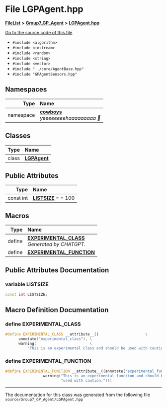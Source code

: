 

# File LGPAgent.hpp



[**FileList**](files.md) **>** [**Group7\_GP\_Agent**](dir_2917a1bbf314837e5575b308b680803f.md) **>** [**LGPAgent.hpp**](_l_g_p_agent_8hpp.md)

[Go to the source code of this file](_l_g_p_agent_8hpp_source.md)



* `#include <algorithm>`
* `#include <iostream>`
* `#include <random>`
* `#include <string>`
* `#include <vector>`
* `#include "../core/AgentBase.hpp"`
* `#include "GPAgentSensors.hpp"`













## Namespaces

| Type | Name |
| ---: | :--- |
| namespace | [**cowboys**](namespacecowboys.md) <br>_yeeeeeeeehaaaaaaaaa 🤠_  |


## Classes

| Type | Name |
| ---: | :--- |
| class | [**LGPAgent**](classcowboys_1_1_l_g_p_agent.md) <br> |






## Public Attributes

| Type | Name |
| ---: | :--- |
|  const int | [**LISTSIZE**](#variable-listsize)   = = 100<br> |











































## Macros

| Type | Name |
| ---: | :--- |
| define  | [**EXPERIMENTAL\_CLASS**](_l_g_p_agent_8hpp.md#define-experimental_class)  <br>_Generated by CHATGPT._  |
| define  | [**EXPERIMENTAL\_FUNCTION**](_l_g_p_agent_8hpp.md#define-experimental_function)  <br> |

## Public Attributes Documentation




### variable LISTSIZE 

```C++
const int LISTSIZE;
```



## Macro Definition Documentation





### define EXPERIMENTAL\_CLASS 

```C++
#define EXPERIMENTAL_CLASS __attribute__((                     \
      annotate("experimental_class"), \
      warning(                        \
          "This is an experimental class and should be used with caution.")))
```






### define EXPERIMENTAL\_FUNCTION 

```C++
#define EXPERIMENTAL_FUNCTION __attribute__((annotate("experimental_function"),                        \
                 warning("This is an experimental function and should be " \
                         "used with caution.")))
```




------------------------------
The documentation for this class was generated from the following file `source/Group7_GP_Agent/LGPAgent.hpp`

